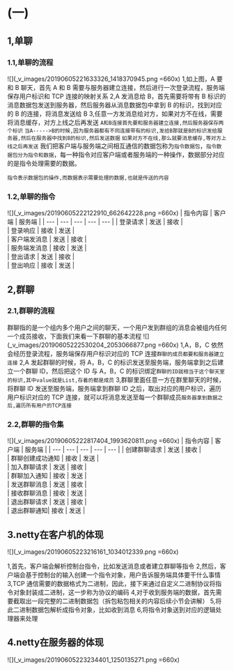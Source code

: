 # (一)
## 1,单聊
### 1.1,单聊的流程
![](_v_images/20190605221633326_1418370945.png =660x)
1,如上图，A 要和 B 聊天，首先 A 和 B 需要与服务器建立连接，然后进行一次登录流程，服务端保存用户标识和 TCP 连接的映射关系
2,A 发消息给 B，首先需要将带有 B 标识的消息数据包发送到服务器，然后服务器从消息数据包中拿到 B 的标识，找到对应的 B 的连接，将消息发送给 B
3,任意一方发消息给对方，如果对方不在线，需要将消息缓存，对方上线之后再发送
`A和B连接首先要和服务器建立连接,然后服务器保存两个标识`
`当A----->B的时候,因为服务器都有不同连接带有的标识,发给B那就是B的标识发给服务器,然后在服务器中找到B的标识,然后发送数据`
`如果对方不在线,那么就要消息缓存,等对方上线之后再发送`
我们把客户端与服务端之间相互通信的数据包称为`指令数据包`，`指令数据包分为指令和数据`，每一种指令对应客户端或者服务端的一种操作，数据部分对应的是指令处理需要的数据。
```
指令表示数据包的操作,而数据表示需要处理的数据,也就是传送的内容
```
### 1.2,单聊的指令
![](_v_images/20190605222122910_662642228.png =660x)
| 指令内容     | 客户端     |  服务端   | 
| --- | --- | --- | --- | --- |
| 登录请求     |  发送    |   接收  |  
|  登录响应   |  接收   | 发送    |     
| 客户端发消息    |   发送  | 接收    |   
|  服务端发消息   |   接收  |  发送   |  
|   登出请求  |  发送   | 接收    |  
|   登出响应  |  接收   | 发送    |    
## 2,群聊
### 2.1,群聊的流程
群聊指的是一个组内多个用户之间的聊天，一个用户发到群组的消息会被组内任何一个成员接收，下面我们来看一下群聊的基本流程
![](_v_images/20190605222530204_2053066877.png =660x)
1,A，B，C 依然会经历登录流程，服务端保存用户标识对应的 TCP 连接`群聊的成员都要和服务器建立连接`
2,A 发起群聊的时候，将 A，B，C 的标识发送至服务端，服务端拿到之后建立一个群聊 ID，然后把这个 ID 与 A，B，C 的标识绑定`群聊的ID就相当于这个聊天室的标识,其中value就是List,存着的都是成员`
3,群聊里面任意一方在群里聊天的时候，将群聊 ID 发送至服务端，服务端拿到群聊 ID 之后，取出对应的用户标识，遍历用户标识对应的 TCP 连接，就可以将消息发送至每一个群聊成员`服务器拿到数据之后,遍历所有用户的TCP连接`
### 2.2,群聊的指令集
![](_v_images/20190605222817404_1993620811.png =660x)
| 指令内容     | 客户端     |  服务端   | 
| --- | --- | --- | --- | --- |
| 创建群聊请求     |  发送    |   接收  |  
|  群聊创建成功通知   |  接收   | 发送    |     
| 加入群聊请求    |   发送  | 接收    |   
|  群聊加入通知       |   接收  |  发送   |  
|   发送群聊消息  |  发送   | 接收    |  
|   接收群聊消息  |  接收   | 发送    |    
|   退出群聊请求  |  发送   | 接收    |  
|   退出群聊通知|  接收   | 发送    |    

## 3.netty在客户机的体现
![](_v_images/20190605223216161_1034012339.png =660x)

1,首先，客户端会解析控制台指令，比如发送消息或者建立群聊等指令
2,然后，客户端会基于控制台的输入创建一个指令对象，用户告诉服务端具体要干什么事情
3,TCP 通信需要的数据格式为二进制，因此，接下来通过自定义二进制协议将指令对象封装成二进制，这一步称为协议的编码
4,对于收到服务端的数据，首先需要截取出一段完整的二进制数据包（拆包粘包相关的内容后续小节会讲解）
5,将此二进制数据包解析成指令对象，比如收到消息
6,将指令对象送到对应的逻辑处理器来处理

## 4.netty在服务器的体现
![](_v_images/20190605223234401_1250135271.png =660x)
